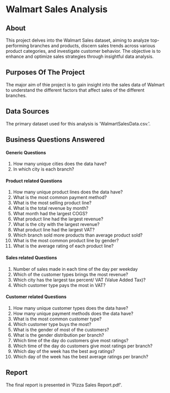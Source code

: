 # Walmart Sales Analysis

## About
This project delves into the Walmart Sales dataset, aiming to analyze top-performing branches and products, discern sales trends across various product categories, and investigate customer behavior. The objective is to enhance and optimize sales strategies through insightful data analysis.

## Purposes Of The Project
The major aim of thie project is to gain insight into the sales data of Walmart to understand the different factors that affect sales of the different branches.

## Data Sources
The primary dataset used for this analysis is 'WalmartSalesData.csv.'.

## Business Questions Answered

#### Generic Questions

1. How many unique cities does the data have?
2. In which city is each branch?
   
#### Product related Questions

1. How many unique product lines does the data have?
2. What is the most common payment method?
3. What is the most selling product line?
4. What is the total revenue by month?
5. What month had the largest COGS?
6. What product line had the largest revenue?
7. What is the city with the largest revenue?
8. What product line had the largest VAT?
9. Which branch sold more products than average product sold?
10. What is the most common product line by gender?
11. What is the average rating of each product line?

#### Sales related Questions

1. Number of sales made in each time of the day per weekday
2. Which of the customer types brings the most revenue?
3. Which city has the largest tax percent/ VAT (Value Added Tax)?
4. Which customer type pays the most in VAT?

#### Customer related Questions

1. How many unique customer types does the data have?
2. How many unique payment methods does the data have?
3. What is the most common customer type?
4. Which customer type buys the most?
5. What is the gender of most of the customers?
6. What is the gender distribution per branch?
7. Which time of the day do customers give most ratings?
8. Which time of the day do customers give most ratings per branch?
9. Which day of the week has the best avg ratings?
10. Which day of the week has the best average ratings per branch?

## Report
The final report is presented in 'Pizza Sales Report.pdf'.

